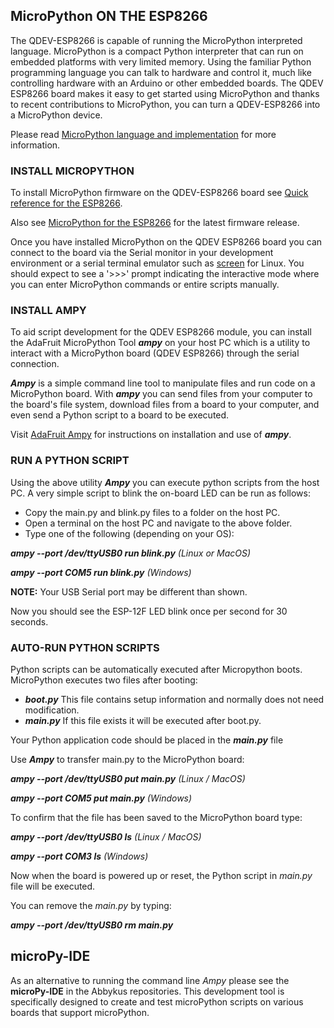 ## MicroPython ON THE ESP8266

The QDEV-ESP8266 is capable of running the MicroPython interpreted language. 
MicroPython is a compact Python interpreter that can run on embedded platforms with very limited memory. Using the familiar Python programming language you can talk to hardware and control it, much like controlling hardware with an Arduino or other embedded boards. The QDEV ESP8266 board makes it easy to get started using MicroPython and thanks to recent contributions to MicroPython, you can turn a QDEV-ESP8266 into a MicroPython device.

Please read [MicroPython language and implementation](https://docs.micropython.org/en/latest/reference/index.html) for more information.

### INSTALL MICROPYTHON 

To install MicroPython firmware on the QDEV-ESP8266 board see [Quick reference for the ESP8266](https://docs.micropython.org/en/latest/esp8266/tutorial/intro.html#intro).

Also see [MicroPython for the ESP8266](http://www.micropython.org/download/?port=esp8266) for the latest firmware release.

Once you have installed MicroPython on the QDEV ESP8266 board you can connect to the board via the Serial monitor in your development environment or a serial terminal emulator such as [screen](https://linuxhint.com/screen-linux/) for Linux. You should expect to see a '>>>' prompt indicating the interactive mode where you can enter MicroPython commands or entire scripts manually.

### INSTALL AMPY
To aid script development for the QDEV ESP8266 module, you can install the AdaFruit MicroPython Tool ***ampy*** on your host PC which is a utility to interact with a MicroPython board (QDEV ESP8266) through the serial connection.

***Ampy*** is a simple command line tool to manipulate files and run code on a MicroPython board. With ***ampy*** you can send files from your computer to the board's file system, download files from a board to your computer, and even send a Python script to a board to be executed.

Visit [AdaFruit Ampy](https://pypi.org/project/adafruit-ampy/) for instructions on installation and use of ***ampy***. 

### RUN A PYTHON SCRIPT
Using the above utility ***Ampy*** you can execute python scripts from the host PC.
A very simple script to blink the on-board LED can be run as follows:
- Copy the main.py and blink.py files to a folder on the host PC. 
- Open a terminal on the host PC and navigate to the above folder.
- Type one of the following (depending on your OS):

***ampy --port /dev/ttyUSB0 run blink.py***   *(Linux or MacOS)*

***ampy --port COM5 run blink.py***   *(Windows)*

**NOTE:** Your USB Serial port may be different than shown.

Now you should see the ESP-12F LED blink once per second for 30 seconds.

### AUTO-RUN PYTHON SCRIPTS
Python scripts can be automatically executed after Micropython boots.
MicroPython executes two files after booting:
- ***boot.py***   This file contains setup information and normally does not need modification.
- ***main.py***   If this file exists it will be executed after boot.py. 

Your Python application code should be placed in the ***main.py*** file

Use ***Ampy*** to transfer main.py to the MicroPython board:

***ampy --port /dev/ttyUSB0 put main.py***    *(Linux / MacOS)*

***ampy --port COM5 put main.py***    *(Windows)*

To confirm that the file has been saved to the MicroPython board type:

***ampy --port /dev/ttyUSB0 ls***   *(Linux / MacOS)*

***ampy --port COM3 ls***   *(Windows)*

Now when the board is powered up or reset, the Python script in *main.py* file will be executed.

You can remove the *main.py* by typing:

***ampy --port /dev/ttyUSB0 rm main.py***

## microPy-IDE
As an alternative to running the command line *Ampy* please see the **microPy-IDE** in the Abbykus repositories. This development tool is specifically designed to create and test microPython scripts on various boards that support microPython.






